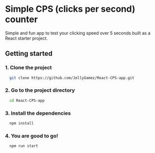 
# Simple CPS (clicks per second) counter
Simple and fun app to test your clicking speed over 5 seconds built as a React starter project.


## Getting started

### 1. Clone the project

```bash
  git clone https://github.com/JellyGamez/React-CPS-app.git
```

### 2. Go to the project directory

```bash
  cd React-CPS-app
```
### 3.  Install the dependencies

```bash
  npm install
```

### 4. You are good to go!

```bash
  npm run start
```

